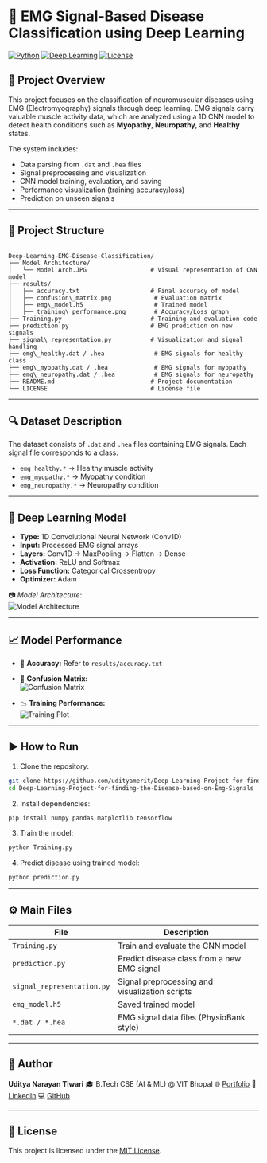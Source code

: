 # 🧠 EMG Signal-Based Disease Classification using Deep Learning

[![Python](https://img.shields.io/badge/Python-3.8%2B-blue.svg)](https://www.python.org/)
[![Deep Learning](https://img.shields.io/badge/Deep%20Learning-CNN-orange)](https://keras.io/)
[![License](https://img.shields.io/badge/License-MIT-green.svg)](LICENSE)

## 📌 Project Overview

This project focuses on the classification of neuromuscular diseases using EMG (Electromyography) signals through deep learning. EMG signals carry valuable muscle activity data, which are analyzed using a 1D CNN model to detect health conditions such as **Myopathy**, **Neuropathy**, and **Healthy** states.

The system includes:
- Data parsing from `.dat` and `.hea` files
- Signal preprocessing and visualization
- CNN model training, evaluation, and saving
- Performance visualization (training accuracy/loss)
- Prediction on unseen signals

---

## 📁 Project Structure

```

Deep-Learning-EMG-Disease-Classification/
├── Model Architecture/
│   └── Model Arch.JPG                  # Visual representation of CNN model
├── results/
│   ├── accuracy.txt                    # Final accuracy of model
│   ├── confusion\_matrix.png            # Evaluation matrix
│   ├── emg\_model.h5                    # Trained model
│   ├── training\_performance.png        # Accuracy/Loss graph
├── Training.py                         # Training and evaluation code
├── prediction.py                       # EMG prediction on new signals
├── signal\_representation.py           # Visualization and signal handling
├── emg\_healthy.dat / .hea              # EMG signals for healthy class
├── emg\_myopathy.dat / .hea             # EMG signals for myopathy
├── emg\_neuropathy.dat / .hea           # EMG signals for neuropathy
├── README.md                           # Project documentation
└── LICENSE                             # License file

````

---

## 🔍 Dataset Description

The dataset consists of `.dat` and `.hea` files containing EMG signals. Each signal file corresponds to a class:
- `emg_healthy.*` → Healthy muscle activity
- `emg_myopathy.*` → Myopathy condition
- `emg_neuropathy.*` → Neuropathy condition

---

## 🧠 Deep Learning Model

- **Type:** 1D Convolutional Neural Network (Conv1D)
- **Input:** Processed EMG signal arrays
- **Layers:** Conv1D → MaxPooling → Flatten → Dense
- **Activation:** ReLU and Softmax
- **Loss Function:** Categorical Crossentropy
- **Optimizer:** Adam

📷 *Model Architecture:*  
![Model Architecture](Model%20Architecture/Model%20Arch.JPG)

---

## 📈 Model Performance

- 📌 **Accuracy:** Refer to `results/accuracy.txt`
- 🧩 **Confusion Matrix:**  
  ![Confusion Matrix](results/confusion_matrix.png)

- 📉 **Training Performance:**  
  ![Training Plot](results/training_performance.png)

---

## ▶️ How to Run

1. Clone the repository:
```bash
git clone https://github.com/udityamerit/Deep-Learning-Project-for-finding-the-Disease-based-on-Emg-Signals.git
cd Deep-Learning-Project-for-finding-the-Disease-based-on-Emg-Signals
````

2. Install dependencies:

```bash
pip install numpy pandas matplotlib tensorflow
```

3. Train the model:

```bash
python Training.py
```

4. Predict disease using trained model:

```bash
python prediction.py
```

---

## ⚙️ Main Files

| File                       | Description                                    |
| -------------------------- | ---------------------------------------------- |
| `Training.py`              | Train and evaluate the CNN model               |
| `prediction.py`            | Predict disease class from a new EMG signal    |
| `signal_representation.py` | Signal preprocessing and visualization scripts |
| `emg_model.h5`             | Saved trained model                            |
| `*.dat / *.hea`            | EMG signal data files (PhysioBank style)       |

---

## 📌 Author

**Uditya Narayan Tiwari**
🎓 B.Tech CSE (AI & ML) @ VIT Bhopal
🌐 [Portfolio](https://udityanarayantiwari.netlify.app/)
🔗 [LinkedIn](https://www.linkedin.com/in/uditya-narayan-tiwari-562332289/)
💻 [GitHub](https://github.com/udityamerit)

---

## 📄 License

This project is licensed under the [MIT License](LICENSE).
